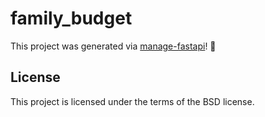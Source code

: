 # family_budget

This project was generated via [manage-fastapi](https://ycd.github.io/manage-fastapi/)! :tada:

## License

This project is licensed under the terms of the BSD license.
